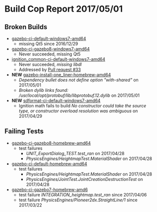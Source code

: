 # Build Cop Report 2017/05/01 #

## Broken Builds ##

* [gazebo-ci-default-windows7-amd64](https://build.osrfoundation.org/view/main/view/BuildCopFail/job/gazebo-ci-default-windows7-amd64/)
    * missing Qt5 since 2016/12/29
* [gazebo-ci-gazebo8-windows7-amd64](https://build.osrfoundation.org/view/main/view/BuildCopFail/job/gazebo-ci-gazebo8-windows7-amd64/)
    * Never succeeded, missing Qt5
* [ignition_common-ci-default-windows7-amd64](https://build.osrfoundation.org/view/main/view/BuildCopFail/job/ignition_common-ci-default-windows7-amd64/)
    * Never succeeded, *missing libdl*
    * Addressed by [Pull request #33](https://bitbucket.org/ignitionrobotics/ign-common/pull-requests/33/isolate-classes-which-are-failing-on-our)
* **NEW** [gazebo-install-one_liner-homebrew-amd64](https://build.osrfoundation.org/view/main/view/BuildCopFail/job/gazebo-install-one_liner-homebrew-amd64/)
    * *Dependency bullet does not define option "with-shared"* on 2017/05/01
    * *Broken dylib links found: /usr/local/opt/protobuf/lib/libprotobuf.12.dylib* on 2017/05/01
* **NEW** [sdformat-ci-default-windows7-amd64](https://build.osrfoundation.org/view/main/view/BuildCopFail/job/sdformat-ci-default-windows7-amd64/)
    * Ignition math fails to build *No constructor could take the source type, or constructor overload resolution was ambiguous* on 2017/04/29

## Failing Tests ##

* [gazebo-ci-gazebo8-homebrew-amd64](https://build.osrfoundation.org/view/main/view/BuildCopTests/job/gazebo-ci-default-homebrew-amd64/)
    * test failures
        * *UNIT_ExportDialog_TEST.test_ran* on 2017/04/28
        * *PhysicsEngines/HeightmapTest.MaterialShader* on 2017/04/28
* [gazebo-ci-default-homebrew-amd64](https://build.osrfoundation.org/view/main/view/BuildCopTests/job/gazebo-ci-default-homebrew-amd64/)
    * test failures
        * *PhysicsEngines/HeightmapTest.MaterialShader* on 2017/04/28
        * *PhysicsEngines/JointTest.JointCreationDestructionTest* on 2017/04/28
* [gazebo-ci-gazebo7-homebrew-amd6](https://build.osrfoundation.org/view/main/view/BuildCopTests/job/gazebo-ci-gazebo7-homebrew-amd64/)
    * test failure *INTEGRATION_heightmap.test_ran* since 2017/04/06
    * test failure *PhysicsEngines/Pioneer2dx.StraightLine/1* since 2017/03/22